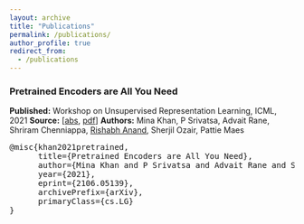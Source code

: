 ```yaml
---
layout: archive
title: "Publications"
permalink: /publications/
author_profile: true
redirect_from:
  - /publications
---
```


### Pretrained Encoders are All You Need
**Published:** Workshop on Unsupervised Representation Learning, ICML, 2021
**Source:** [[abs](https://arxiv.org/abs/2106.05139), [pdf](https://arxiv.org/pdf/2106.05139)]
**Authors:** Mina Khan, P Srivatsa, Advait Rane, Shriram Chenniappa, <u>Rishabh Anand</u>, Sherjil Ozair, Pattie Maes

<pre>
@misc{khan2021pretrained,
      title={Pretrained Encoders are All You Need}, 
      author={Mina Khan and P Srivatsa and Advait Rane and Shriram Chenniappa and Rishabh Anand and Sherjil Ozair and Pattie Maes},
      year={2021},
      eprint={2106.05139},
      archivePrefix={arXiv},
      primaryClass={cs.LG}
}
</pre>